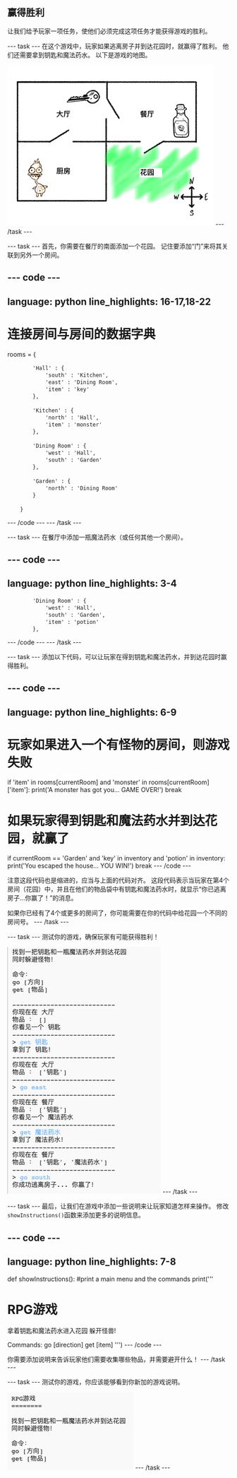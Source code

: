 ## 赢得胜利

让我们给予玩家一项任务，使他们必须完成这项任务才能获得游戏的胜利。

--- task --- 在这个游戏中，玩家如果逃离房子并到达花园时，就赢得了胜利。 他们还需要拿到钥匙和魔法药水。 以下是游戏的地图。

![screenshot](images/rpg-final-map.png) --- /task ---

--- task --- 首先，你需要在餐厅的南面添加一个花园。 记住要添加“门”来将其关联到另外一个房间。

--- code ---
---
language: python line_highlights: 16-17,18-22
---
# 连接房间与房间的数据字典

rooms = {

            'Hall' : {
                'south' : 'Kitchen',
                'east' : 'Dining Room',
                'item' : 'key'
            },
    
            'Kitchen' : {
                'north' : 'Hall',
                'item' : 'monster'
            },
    
            'Dining Room' : {
                'west' : 'Hall',
                'south' : 'Garden'
            },
    
            'Garden' : {
                'north' : 'Dining Room'
            }
    
        }
    

--- /code --- --- /task ---

--- task --- 在餐厅中添加一瓶魔法药水（或任何其他一个房间）。

--- code ---
---
language: python line_highlights: 3-4
---

            'Dining Room' : {
                'west' : 'Hall',
                'south' : 'Garden',
                'item' : 'potion'
            },
    

--- /code --- --- /task ---

--- task --- 添加以下代码，可以让玩家在得到钥匙和魔法药水，并到达花园时赢得胜利。

--- code ---
---
language: python line_highlights: 6-9
---

# 玩家如果进入一个有怪物的房间，则游戏失败

if 'item' in rooms\[currentRoom] and 'monster' in rooms[currentRoom\]\['item'\]: print('A monster has got you... GAME OVER!') break

# 如果玩家得到钥匙和魔法药水并到达花园，就赢了

if currentRoom == 'Garden' and 'key' in inventory and 'potion' in inventory: print('You escaped the house... YOU WIN!') break --- /code ---

注意这段代码也是缩进的，应当与上面的代码对齐。 这段代码表示当玩家在第4个房间（花园）中，并且在他们的物品袋中有钥匙和魔法药水时，就显示“你已逃离房子...你赢了！”的消息。

如果你已经有了4个或更多的房间了，你可能需要在你的代码中给花园一个不同的房间号。 --- /task ---

--- task --- 测试你的游戏，确保玩家有可能获得胜利！

![screenshot](images/rpg-win-test.png) --- /task ---

--- task --- 最后，让我们在游戏中添加一些说明来让玩家知道怎样来操作。 修改`showInstructions()`函数来添加更多的说明信息。

--- code ---
---
language: python line_highlights: 7-8
---

def showInstructions(): #print a main menu and the commands print('''

# RPG游戏

拿着钥匙和魔法药水进入花园 躲开怪兽!

Commands: go [direction] get [item] ''') --- /code ---

你需要添加说明来告诉玩家他们需要收集哪些物品，并需要避开什么！ --- /task ---

--- task --- 测试你的游戏，你应该能够看到你新加的游戏说明。

![screenshot](images/rpg-instructions-test.png) --- /task ---